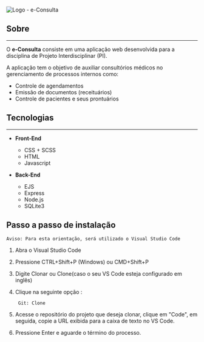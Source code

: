 <br>

![Logo - e-Consulta](/public/assets/logoalt.svg "Logo e-Consulta")

## Sobre
<hr/>

O <b>e-Consulta</b> consiste em uma aplicação web desenvolvida para a disciplina de Projeto Interdisciplinar (PI).

A aplicação tem o objetivo de auxiliar consultórios médicos no gerenciamento de processos internos como:

- Controle de agendamentos
- Emissão de documentos (receituários)
- Controle de pacientes e seus prontuários

## Tecnologias
<hr/>

- <b>Front-End</b>
    - CSS + SCSS
    - HTML
    - Javascript

- <b>Back-End</b>
    - EJS
    - Express
    - Node.js
    - SQLite3

## Passo a passo de instalação
    Aviso: Para esta orientação, será utilizado o Visual Studio Code


1. Abra o Visual Studio Code 
2. Pressione CTRL+Shift+P (Windows) ou CMD+Shift+P
3. Digite Clonar ou Clone(caso o seu VS Code esteja configurado em inglês)
4. Clique na seguinte opção :
    
        Git: Clone
5. Acesse o repositório do projeto que deseja clonar, clique em "Code", em seguida, copie a URL exibida para a caixa de texto no VS Code.
6. Pressione Enter e aguarde o término do processo.
